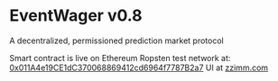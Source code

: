 # EventWager v0.8
A decentralized, permissioned prediction market protocol

Smart contract is live on Ethereum Ropsten test network at: [0x011A4e19CE1dC370068869412cd6964f7787B2a7](https://ropsten.etherscan.io/address/0x011A4e19CE1dC370068869412cd6964f7787B2a7)
UI at [zzimm.com](https://zzimm.com)